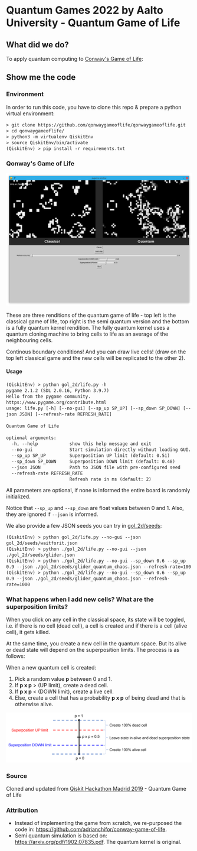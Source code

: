 # Quantum Games 2022 by Aalto University - Quantum Game of Life

## What did we do?

To apply quantum computing to [Conway's Game of Life](https://en.wikipedia.org/wiki/Conway%27s_Game_of_Life):

## Show me the code

### Environment

In order to run this code, you have to clone this repo & prepare a python virtual environment:

```
> git clone https://github.com/qonwaygameoflife/qonwaygameoflife.git
> cd qonwaygameoflife/
> python3 -m virtualenv QiskitEnv
> source QiskitEnv/bin/activate
(QiskitEnv) > pip install -r requirements.txt
```

### Qonway's Game of Life

![Qonway's Game of Life](images/screenshot-quantum-game-of-life.png)

These are three renditions of the quantum game of life - top left is the classical game of life, top right is the semi quantum version
and the bottom is a fully quantum kernel rendition. The fully quantum kernel uses a quantum cloning machine to bring cells to life as an average of the neighbouring cells.

Continous boundary conditions! And you can draw live cells! (draw on the top left classical game and the new cells will be replicated to the other 2).

#### Usage

```
(QiskitEnv) > python gol_2d/life.py -h
pygame 2.1.2 (SDL 2.0.16, Python 3.9.7)
Hello from the pygame community. https://www.pygame.org/contribute.html
usage: life.py [-h] [--no-gui] [--sp_up SP_UP] [--sp_down SP_DOWN] [--json JSON] [--refresh-rate REFRESH_RATE]

Quantum Game of Life

optional arguments:
  -h, --help            show this help message and exit
  --no-gui              Start simulation directly without loading GUI.
  --sp_up SP_UP         Superposition UP limit (default: 0.51)
  --sp_down SP_DOWN     Superposition DOWN limit (default: 0.48)
  --json JSON           Path to JSON file with pre-configured seed
  --refresh-rate REFRESH_RATE
                        Refresh rate in ms (default: 2)
```

All parameters are optional, if none is informed the entire board is randomly initialized.

Notice that `--sp_up` and `--sp_down` are float values between 0 and 1. Also, they are ignored if `--json` is informed.

We also provide a few JSON seeds you can try in [gol_2d/seeds](gol_2d/seeds):

```
(QiskitEnv) > python gol_2d/life.py --no-gui --json gol_2d/seeds/waitforit.json
(QiskitEnv) > python ./gol_2d/life.py --no-gui --json ./gol_2d/seeds/glider.json
(QiskitEnv) > python ./gol_2d/life.py --no-gui --sp_down 0.6 --sp_up 0.9 --json ./gol_2d/seeds/glider_quantum_chaos.json --refresh-rate=100
(QiskitEnv) > python ./gol_2d/life.py --no-gui --sp_down 0.6 --sp_up 0.9 --json ./gol_2d/seeds/glider_quantum_chaos.json --refresh-rate=1000
```

### What happens when I add new cells? What are the superposition limits?

When you click on any cell in the classical space, its state will be toggled, i.e. if there is no cell (dead cell), a cell is created and if there is a cell (alive cell), it gets killed.

At the same time, you create a new cell in the quantum space. But its alive or dead state will depend on the superposition limits.
The process is as follows:

When a new quantum cell is created:
1. Pick a random value **p** between 0 and 1.
1. If **p x p** > (UP limit), create a dead cell.
1. If **p x p** < (DOWN limit), create a live cell.
1. Else, create a cell that has a probability **p x p** of being dead and that is otherwise alive.

![Superposition limits explanation](images/superposition_limits_v3.png)

### Source

Cloned and updated from [Qiskit Hackathon Madrid 2019](https://madrid.qiskit.camp/) - Quantum Game of Life

### Attribution

* Instead of implementing the game from scratch, we re-purposed the code in: https://github.com/adrianchifor/conway-game-of-life.
* Semi quantum simulation is based on: https://arxiv.org/pdf/1902.07835.pdf. The quantum kernel is original.

